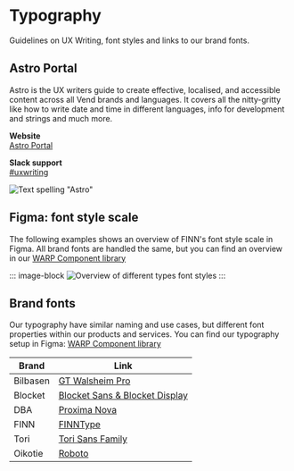 # Typography

Guidelines on UX Writing, font styles and links to our brand fonts.

## Astro Portal

Astro is the UX writers guide to create effective, localised, and accessible content across all Vend brands and languages. It covers all the nitty-gritty like how to write date and time in different languages, info for development and strings and much more.

**Website**<br>
[Astro Portal](https://zeroheight.com/05b2d7be6/p/3162dd-astro-content-style-guide)

**Slack support**<br>
[#uxwriting](https://sch-chat.slack.com/archives/C05A5JGK269)

![Text spelling "Astro"](/foundations/astro.png)

## Figma: font style scale

The following examples shows an overview of FINN's font style scale in Figma. All brand fonts are handled the same, but you can find an overview in our [WARP Component library](https://www.figma.com/design/oHBCzDdJxHQ6fmFLYWUltf/WARP---Components?node-id=11099-1148)

::: image-block
![Overview of different types font styles](/foundations/font-style-scale.png)
:::

## Brand fonts

Our typography have similar naming and use cases, but different font properties within our products and services. You can find our typography setup in Figma: [WARP Component library](https://www.figma.com/design/oHBCzDdJxHQ6fmFLYWUltf/WARP---Components?node-id=11099-1148)

| Brand    | Link                                                                                                                   |
| -------- | ---------------------------------------------------------------------------------------------------------------------- |
| Bilbasen | [GT Walsheim Pro](https://drive.google.com/file/d/1bOA6RVTfXO5NBs-YRRUPIxr4KCGbh1y9/view?usp=drive_link)                  |
| Blocket  | [Blocket Sans & Blocket Display](https://drive.google.com/drive/folders/1tELjrbHZImwaHGI7uTtLuSYJvLzl-giT?usp=drive_link) |
| DBA      | [Proxima Nova](https://drive.google.com/file/d/1sdfQgzx5Av5hHl69iB6zYZE9CTOb56SI/view?usp=drive_link)                     |
| FINN     | [FINNType](https://drive.google.com/file/d/1ReyX8Vac6hnXCbsAcV5jLRQ4p8FsPsev/view?usp=drive_link)                      |
| Tori     | [Tori Sans Family](https://drive.google.com/file/d/1BkyYUR3sAoNrY2rvDC7hSandXp78_xtD/view?usp=drive_link)                 |
| Oikotie  | [Roboto](https://drive.google.com/file/d/1-0_2_ZCPTRvCOy6QCbBafIVvVofMLI0i/view?usp=drive_link)                           |
